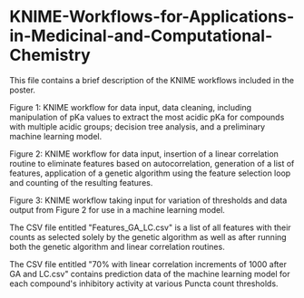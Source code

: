# KNIME-Workflows-for-Applications-in-Medicinal-and-Computational-Chemistry
This file contains a brief description of the KNIME workflows included in the poster. 

Figure 1: KNIME workflow for data input, data cleaning, including manipulation of pKa values to extract the most acidic pKa for compounds with multiple acidic groups; decision tree analysis, and a preliminary machine learning model. 

Figure 2: KNIME workflow for data input, insertion of a linear correlation routine to eliminate features based on autocorrelation, generation of a list of features, application of a genetic algorithm using the feature selection loop and counting of the resulting features.  

Figure 3: KNIME workflow taking input for variation of thresholds and data output from Figure 2 for use in a machine learning model.

The CSV file entitled "Features_GA_LC.csv" is a list of all features with their counts as selected solely by the genetic algorithm as well as after running both the genetic algorithm and linear correlation routines. 

The CSV file entitled "70% with linear correlation increments of 1000 after GA and LC.csv" contains prediction data of the machine learning model for each compound's inhibitory activity at various Puncta count thresholds.
